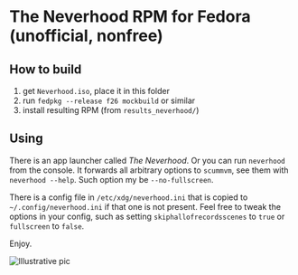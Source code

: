 The Neverhood RPM for Fedora (unofficial, nonfree)
==================================================

How to build
------------

 1. get `Neverhood.iso`, place it in this folder
 2. run `fedpkg --release f26 mockbuild` or similar
 3. install resulting RPM (from `results_neverhood/`)

Using
-----

There is an app launcher called *The Neverhood*. Or you can run `neverhood`
from the console. It forwards all arbitrary options to `scummvm`, see them with
`neverhood --help`. Such option my be `--no-fullscreen`.

There is a config file in `/etc/xdg/neverhood.ini` that is copied to
`~/.config/neverhood.ini` if that one is not present. Feel free to tweak the
options in your config, such as setting `skiphallofrecordsscenes` to `true`
or `fullscreen` to `false`.

Enjoy.

![Illustrative pic](http://neverhood.etomite.sk/imgs/galcredits/large/credit17.jpg)
